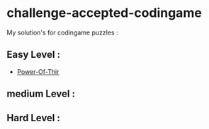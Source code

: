 # challenge-accepted-codingame

My solution's for codingame puzzles : 

## Easy Level : 
 - [Power-Of-Thir](https://github.com/gazwannagm/challenge-accepted-codingame/blob/main/puzzles/power%20of%20thor)

## medium Level : 


## Hard Level : 
